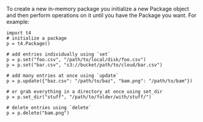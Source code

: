 To create a new in-memory package you initialize a new Package object and then perform operations on it until you have the Package you want. For example:

	import t4
	# initialize a package
	p = t4.Package()

	# add entries individually using `set`
	p = p.set("foo.csv", "/path/to/local/disk/foo.csv")
	p = p.set("bar.csv", "s3://bucket/path/to/cloud/bar.csv")

	# add many entries at once using `update`
	p = p.update({"baz.csv": "/path/to/baz", "bam.png": "/path/to/bam"})

	# or grab everything in a directory at once using set_dir
	p = p.set_dir("stuff", "/path/to/folder/with/stuff/")

	# delete entries using `delete`
	p = p.delete("bam.png")
